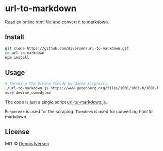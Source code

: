 # url-to-markdown

Read an online html file and convert it to markdown. 

## Install

```bash
git clone https://github.com/diversen/url-to-markdown.git
cd url-to-markdown
npm install
```

## Usage

```bash
# fetching The Divine Comedy by Dante Alighieri
./url-to-markdown.js https://www.gutenberg.org/files/1001/1001-h/1001-h.htm#CantoI.I > devine_comedy.md
more devine_comedy.md
```

The code is just a single script [url-to-markdown.js](url-to-markdown.js). 

`Puppeteer` is used for the scraping. `Turndown` is used for converting html to markdown.

## License

MIT © [Dennis Iversen](https://github.com/diversen)